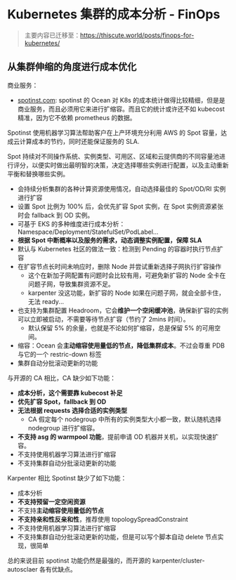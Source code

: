 # Kubernetes 集群的成本分析 - FinOps

>主要内容已迁移至：https://thiscute.world/posts/finops-for-kubernetes/

## 从集群伸缩的角度进行成本优化

商业服务：
- [spotinst.com](spotinst.com): spotinst 的 Ocean 对 K8s 的成本统计做得比较精细，但是是商业服务，而且必须用它来进行扩缩容。而且它的统计或许还不如 kubecost 精准，因为它不依赖 prometheus 的数据。

Spotinst 使用机器学习算法帮助客户在上产环境充分利用 AWS 的 Spot 容量，达成云计算成本的节约，同时还能保证服务的 SLA.

Spot 持续对不同操作系统、实例类型、可用区、区域和云提供商的不同容量池进行评分，以便实时做出最明智的决策，决定选择哪些实例进行配置，以及主动重新平衡和替换哪些实例。

- 会持续分析集群的各种计算资源使用情况，自动选择最佳的 Spot/OD/RI 实例进行扩容
- 设置 Spot 比例为 100% 后，会优先扩容 Spot 实例，在 Spot 实例资源紧张时会 fallback 到 OD 实例。
- 可基于 EKS 的多种维度进行成本分析：Namespace/Deployment/StatefulSet/PodLabel...
- **根据 Spot 中断概率以及服务的需求，动态调整实例配置，保障 SLA**
- 默认与 Kubernetes 社区的做法一致：检测到 Pending 的容器时执行节点扩容
- 在扩容节点长时间未响应时，删除 Node 并尝试重新选择子网执行扩容操作
  - 这个在新加子网配置有问题时会比较有用，可避免新扩容的 Node 全卡在问题子网，导致集群资源不足。
  - karpenter 没这功能，新扩容的 Node 如果在问题子网，就会全部卡住，无法 ready...
- 也支持为集群配置 Headroom，它会**维护一个空闲缓冲池**，确保新扩容的实例可以立即被启动，不需要等待节点扩容（节约了 2mins 时间）。
  - 默认保留 5% 的余量，也就是不论如何扩缩容，总是保留 5% 的可用空间。
- 缩容：Ocean 会**主动缩容使用量低的节点，降低集群成本**。不过会尊重 PDB 与它的一个 restric-down 标签
- 集群自动分批滚动更新的功能

与开源的 CA 相比，CA 缺少如下功能：

- **成本分析，这个需要靠 kubecost 补足**
- **优先扩容 Spot，fallback 到 OD**
- **无法根据 requests 选择合适的实例类型**
  - CA 假定每个 nodegroup 中所有的实例类型大小都一致，默认随机选择 nodegroup 进行扩缩容。
- **不支持 asg 的 warmpool 功能**，提前申请 OD 机器并关机，以实现快速扩容。
- 不支持使用机器学习算法进行扩缩容
- 不支持集群自动分批滚动更新的功能

Karpenter 相比 Spotinst 缺少了如下功能：

- 成本分析
- **不支持预留一定空闲资源**
- 不支持**主动缩容使用量低的节点**
- **不支持亲和性反亲和性**，推荐使用 topologySpreadConstraint
- 不支持使用机器学习算法进行扩缩容
- 不支持集群自动分批滚动更新的功能，但是可以写个脚本自动 delete 节点实现，很简单

总的来说目前 spotinst 功能仍然是最强的，而开源的 karpenter/cluster-autosclaer 各有优缺点。


